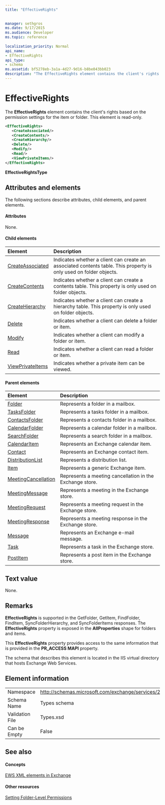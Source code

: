 ```yaml
---
title: "EffectiveRights"
 
 
manager: sethgros
ms.date: 9/17/2015
ms.audience: Developer
ms.topic: reference
 
localization_priority: Normal
api_name:
- EffectiveRights
api_type:
- schema
ms.assetid: bf5278eb-3a1a-4d27-9d16-b8be043bb023
description: "The EffectiveRights element contains the client's rights based on the permission settings for the item or folder. This element is read-only."
---
```


# EffectiveRights

The **EffectiveRights** element contains the client's rights based on the permission settings for the item or folder. This element is read-only. 
  
```XML
<EffectiveRights>
   <CreateAssociated/>
   <CreateContents/>
   <CreateHierarchy/>
   <Delete/>
   <Modify/>
   <Read/>
   <ViewPrivateItems/>
</EffectiveRights>
```

 **EffectiveRightsType**
## Attributes and elements

The following sections describe attributes, child elements, and parent elements.
  
#### Attributes

None.
  
#### Child elements

|**Element**|**Description**|
|:-----|:-----|
|[CreateAssociated](createassociated.md) <br/> |Indicates whether a client can create an associated contents table. This property is only used on folder objects.  <br/> |
|[CreateContents](createcontents.md) <br/> |Indicates whether a client can create a contents table. This property is only used on folder objects.  <br/> |
|[CreateHierarchy](createhierarchy.md) <br/> |Indicates whether a client can create a hierarchy table. This property is only used on folder objects.  <br/> |
|[Delete](delete.md) <br/> |Indicates whether a client can delete a folder or item.  <br/> |
|[Modify](modify.md) <br/> |Indicates whether a client can modify a folder or item.  <br/> |
|[Read](read.md) <br/> |Indicates whether a client can read a folder or item.  <br/> |
|[ViewPrivateItems](viewprivateitems.md) <br/> |Indicates whether a private item can be viewed.  <br/> |
   
#### Parent elements

|**Element**|**Description**|
|:-----|:-----|
|[Folder](folder.md) <br/> |Represents a folder in a mailbox.  <br/> |
|[TasksFolder](tasksfolder.md) <br/> |Represents a tasks folder in a mailbox.  <br/> |
|[ContactsFolder](contactsfolder.md) <br/> |Represents a contacts folder in a mailbox.  <br/> |
|[CalendarFolder](calendarfolder.md) <br/> |Represents a calendar folder in a mailbox.  <br/> |
|[SearchFolder](searchfolder.md) <br/> |Represents a search folder in a mailbox.  <br/> |
|[CalendarItem](calendaritem.md) <br/> |Represents an Exchange calendar item.  <br/> |
|[Contact](contact.md) <br/> |Represents an Exchange contact item.  <br/> |
|[DistributionList](distributionlist.md) <br/> |Represents a distribution list.  <br/> |
|[Item](item.md) <br/> |Represents a generic Exchange item.  <br/> |
|[MeetingCancellation](meetingcancellation.md) <br/> |Represents a meeting cancellation in the Exchange store.  <br/> |
|[MeetingMessage](meetingmessage.md) <br/> |Represents a meeting in the Exchange store.  <br/> |
|[MeetingRequest](meetingrequest.md) <br/> |Represents a meeting request in the Exchange store.  <br/> |
|[MeetingResponse](meetingresponse.md) <br/> |Represents a meeting response in the Exchange store.  <br/> |
|[Message](message-ex15websvcsotherref.md) <br/> |Represents an Exchange e-mail message.  <br/> |
|[Task](task.md) <br/> |Represents a task in the Exchange store.  <br/> |
|[PostItem](postitem.md) <br/> |Represents a post item in the Exchange store.  <br/> |
   
## Text value

None.
  
## Remarks

 **EffectiveRights** is supported in the GetFolder, GetItem, FindFolder, FindItem, SyncFolderHierarchy, and SyncFolderItems responses. The **EffectiveRights** property is exposed in the **AllProperties** shape for folders and items. 
  
This **EffectiveRights** property provides access to the same information that is provided in the **PR_ACCESS MAPI** property. 
  
The schema that describes this element is located in the IIS virtual directory that hosts Exchange Web Services.
  
## Element information

|||
|:-----|:-----|
|Namespace  <br/> |http://schemas.microsoft.com/exchange/services/2006/types  <br/> |
|Schema Name  <br/> |Types schema  <br/> |
|Validation File  <br/> |Types.xsd  <br/> |
|Can be Empty  <br/> |False  <br/> |
   
## See also

#### Concepts

[EWS XML elements in Exchange](ews-xml-elements-in-exchange.md)
#### Other resources

[Setting Folder-Level Permissions](http://msdn.microsoft.com/library/c7530e86-5112-401c-b10a-9c054ae59f07%28Office.15%29.aspx)

